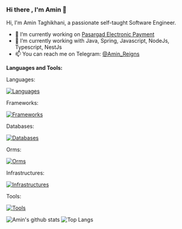 ### Hi there , I'm Amin 👋

<!--
**AminTaghikhani/amintaghikhani** is a ✨ _special_ ✨ repository because its `README.md` (this file) appears on your GitHub profile.
- 👯 I’m looking to collaborate on ...
- 🤔 I’m looking for help with ...
- 💬 Ask me about ...
- 😄 Pronouns: ...
- ⚡ Fun fact: ...
-->
Hi, I'm Amin Taghikhani, a passionate self-taught Software Engineer.

- 🔭 I’m currently working on [Pasargad Electronic Payment](https://pep.co.ir)
- 🌱 I’m currently working with Java, Spring, Javascript, NodeJs, Typescript, NestJs
- 📫 You can reach me on Telegram: [@Amin_Reigns](https://t.me/amin_reigns)

**Languages and Tools:**  

Languages:

[![Languages](https://skillicons.dev/icons?i=java,js,ts,cpp,cs,py)](https://skillicons.dev)

Frameworks:

[![Frameworks](https://skillicons.dev/icons?i=spring,nestjs,express,dotnet,fastapi,flask,qt,react,angular)](https://skillicons.dev)

Databases:

[![Databases](https://skillicons.dev/icons?i=postgres,mysql,mongodb,sqlite,redis)](https://skillicons.dev)

Orms:

[![Orms](https://skillicons.dev/icons?i=hibernate,sequelize)](https://skillicons.dev)

Infrastructures:

[![Infrastructures](https://skillicons.dev/icons?i=maven,docker,grafana,kafka,nginx,prometheus,rabbitmq)](https://skillicons.dev)

Tools:

[![Tools](https://skillicons.dev/icons?i=idea,vim,neovim,arduino,git,gherkin,jest,postman,vscode)](https://skillicons.dev)


![Amin's github stats](https://github-readme-stats.vercel.app/api?username=amintaghikhani&theme=tokyonight&count_private=true&include_all_commits=true)
![Top Langs](https://github-readme-stats.vercel.app/api/top-langs/?username=amintaghikhani&layout=compact&hide=css,html,shell&theme=tokyonight&count_private=true&include_all_commits=true)
